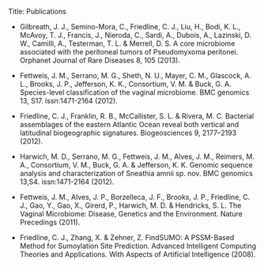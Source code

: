 Title: Publications

* Gilbreath, J. J., Semino-Mora, C., Friedline, C. J., Liu, H., Bodi, K. L.,
McAvoy, T. J., Francis, J., Nieroda, C., Sardi, A., Dubois, A., Lazinski,
D. W., Camilli, A., Testerman, T. L. & Merrell, D. S. A core microbiome
associated with the peritoneal tumors of Pseudomyxoma peritonei.
Orphanet Journal of Rare Diseases 8, 105 (2013).

* Fettweis, J. M., Serrano, M. G., Sheth, N. U., Mayer, C. M., Glascock,
A. L., Brooks, J. P., Jefferson, K. K., Consortium, V. M. & Buck, G. A.
Species-level classification of the vaginal microbiome. BMC genomics 13,
S17. issn:1471-2164 (2012).

* Friedline, C. J., Franklin, R. B., McCallister, S. L. & Rivera, M. C.
Bacterial assemblages of the eastern Atlantic Ocean reveal both vertical
and latitudinal biogeographic signatures. Biogeosciences 9, 2177–2193 (2012).

* Harwich, M. D., Serrano, M. G., Fettweis, J. M., Alves, J. M., Reimers,
M. A., Consortium, V. M., Buck, G. A. & Jefferson, K. K. Genomic sequence
analysis and characterization of Sneathia amnii sp. nov.
BMC genomics 13,S4. issn:1471-2164 (2012).

* Fettweis, J. M.,
Alves, J. P., Borzelleca, J. F., Brooks, J. P., Friedline, C. J., Gao,
Y., Gao, X., Girerd, P., Harwich, M. D. & Hendricks, S. L. The
Vaginal Microbiome: Disease, Genetics and the Environment. Nature
Precedings (2011).

* Friedline, C. J., Zhang, X. & Zehner, Z. FindSUMO: A PSSM-Based Method
for Sumoylation Site Prediction. Advanced Intelligent Computing Theories
and Applications. With Aspects of Artificial Intelligence (2008).
